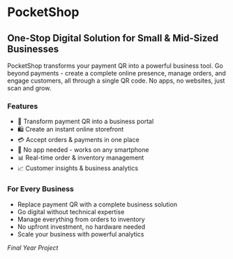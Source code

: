 # PocketShop

## One-Stop Digital Solution for Small & Mid-Sized Businesses

PocketShop transforms your payment QR into a powerful business tool. Go beyond payments - create a complete online presence, manage orders, and engage customers, all through a single QR code. No apps, no websites, just scan and grow.

### Features
- 🚀 Transform payment QR into a business portal
- 🛍️ Create an instant online storefront
- 💳 Accept orders & payments in one place
- 📱 No app needed - works on any smartphone
- 📊 Real-time order & inventory management
- 📈 Customer insights & business analytics

### For Every Business
- Replace payment QR with a complete business solution
- Go digital without technical expertise
- Manage everything from orders to inventory
- No upfront investment, no hardware needed
- Scale your business with powerful analytics

*Final Year Project*
